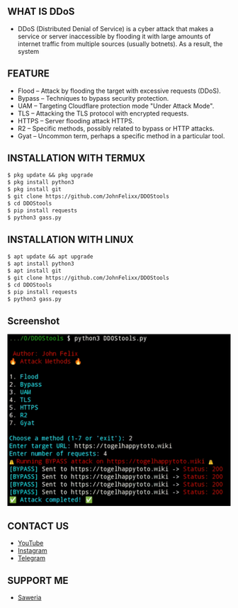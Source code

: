 ## WHAT IS DDoS
- DDoS (Distributed Denial of Service) is a cyber attack that makes a service or server inaccessible by flooding it with large amounts of internet traffic from multiple sources (usually botnets). As a result, the system

## FEATURE
- Flood – Attack by flooding the target with excessive requests (DDoS).
- Bypass – Techniques to bypass security protection.
- UAM – Targeting Cloudflare protection mode "Under Attack Mode".
- TLS – Attacking the TLS protocol with encrypted requests.
- HTTPS – Server flooding attack HTTPS.
- R2 – Specific methods, possibly related to bypass or HTTP attacks.
- Gyat – Uncommon term, perhaps a specific method in a particular tool.

## INSTALLATION WITH TERMUX
```
$ pkg update && pkg upgrade
$ pkg install python3
$ pkg install git
$ git clone https://github.com/JohnFelixx/DDOStools
$ cd DDOStools
$ pip install requests
$ python3 gass.py
```
## INSTALLATION WITH LINUX
```
$ apt update && apt upgrade
$ apt install python3
$ apt install git
$ git clone https://github.com/JohnFelixx/DDOStools
$ cd DDOStools
$ pip install requests
$ python3 gass.py
```

## Screenshot
![Dolkings preview](image.png)

## CONTACT US
- [YouTube](https://youtube.com/sonymodderr)
- [Instagram](https://instagram.com/kuciinglangka)
- [Telegram](https://t.me/OrdinaryPeople403)

## SUPPORT ME
- [Saweria](https://saweria.co/SonySec07)
